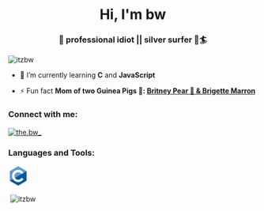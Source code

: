 <h1 align="center">Hi, I'm bw</h1>
<h3 align="center"> 🧐 professional idiot || silver surfer 🥈🏄</h3>

<p align="left"> <img src="https://komarev.com/ghpvc/?username=itzbw&label=Profile%20views&color=0e75b6&style=flat" alt="itzbw" /> </p>

- 🌱 I’m currently learning **C** and **JavaScript**

- ⚡ Fun fact **Mom of two Guinea Pigs 🐹: <a href="https://instagram.com/wheeky.bb">Britney Pear 🍐 & Brigette Marron </a>**

<h3 align="left">Connect with me:</h3>
<p align="left">
<a href="https://instagram.com/the.bw_" target="blank"><img align="center" src="https://raw.githubusercontent.com/rahuldkjain/github-profile-readme-generator/master/src/images/icons/Social/instagram.svg" alt="the.bw_" height="30" width="40" /></a>
</p>

<h3 align="left">Languages and Tools:</h3>
<p align="left"> <a href="https://www.cprogramming.com/" target="_blank" rel="noreferrer"> <img src="https://raw.githubusercontent.com/devicons/devicon/master/icons/c/c-original.svg" alt="c" width="40" height="40"/> </a> </p>

<p>&nbsp;<img align="center" src="https://github-readme-stats.vercel.app/api?username=itzbw&show_icons=true&locale=en" alt="itzbw" /></p>
